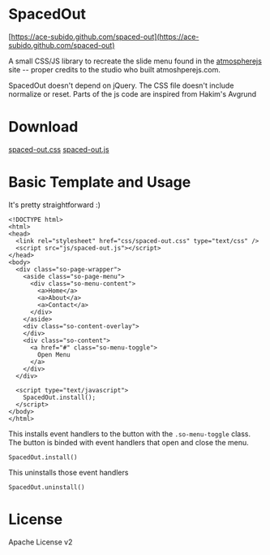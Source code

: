 SpacedOut
====================

[https://ace-subido.github.com/spaced-out](https://ace-subido.github.com/spaced-out)

A small CSS/JS library to recreate the slide menu found in the [atmospherejs](https://atmospherejs.com/) site -- proper credits to the studio who built atmoshperejs.com.

SpacedOut doesn't depend on jQuery. The CSS file doesn't include normalize or reset. Parts of the js code are inspired from Hakim's Avgrund

Download
====================

[spaced-out.css](https://raw.githubusercontent.com/ace-subido/spaced-out/gh-pages/stylesheets/spaced-out.css)
[spaced-out.js](https://raw.githubusercontent.com/ace-subido/spaced-out/gh-pages/javascripts/spaced-out.js)


Basic Template and Usage
====================

It's pretty straightforward :)

    <!DOCTYPE html>
    <html>
    <head>
      <link rel="stylesheet" href="css/spaced-out.css" type="text/css" />
      <script src="js/spaced-out.js"></script>
    </head>
    <body>
      <div class="so-page-wrapper">
        <aside class="so-page-menu">
          <div class="so-menu-content">
            <a>Home</a>
            <a>About</a>
            <a>Contact</a>
          </div>
        </aside>
        <div class="so-content-overlay">
        </div>
        <div class="so-content">
          <a href="#" class="so-menu-toggle">
            Open Menu
          </a>
        </div>
      </div>

      <script type="text/javascript">
        SpacedOut.install();
      </script>
    </body>
    </html>

This installs event handlers to the button with the `.so-menu-toggle` class. The button is binded with event handlers that open and close the menu.

    SpacedOut.install()

This uninstalls those event handlers

    SpacedOut.uninstall()

License
====================
Apache License v2
